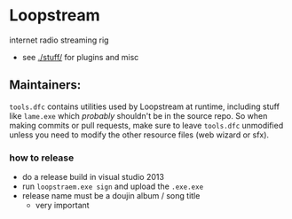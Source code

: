# Loopstream
internet radio streaming rig

* see [./stuff/](https://github.com/9001/Loopstream/tree/master/stuff) for plugins and misc

## Maintainers:
`tools.dfc` contains utilities used by Loopstream at runtime, including stuff like `lame.exe` which *probably* shouldn't be in the source repo. So when making commits or pull requests, make sure to leave `tools.dfc` unmodified unless you need to modify the other resource files (web wizard or sfx).

### how to release
* do a release build in visual studio 2013
* run `loopstraem.exe sign` and upload the `.exe.exe`
* release name must be a doujin album / song title
  * very important
